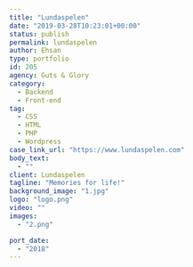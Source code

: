 ```yaml
---
title: "Lundaspelen"
date: "2019-03-28T10:23:01+00:00"
status: publish
permalink: lundaspelen
author: Ehsan
type: portfolio
id: 205
agency: Guts & Glory
category:
  - Backend
  - Front-end
tag:
  - CSS
  - HTML
  - PHP
  - Wordpress
case_link_url: "https://www.lundaspelen.com"
body_text:
  - ""
client: Lundaspelen
tagline: "Memories for life!"
background_image: "1.jpg"
logo: "logo.png"
video: ""
images:
  - "2.png"

port_date:
  - "2018"
---
```

